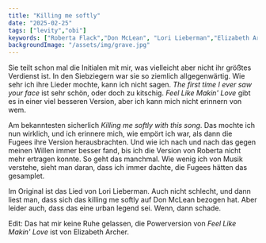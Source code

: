 ```yaml
---
title: "Killing me softly"
date: "2025-02-25"
tags: ["levity","obi"]
keywords: ["Roberta Flack","Don McLean", "Lori Lieberman","Elizabeth Archer"]
backgroundImage: "/assets/img/grave.jpg"
---
```

Sie teilt schon mal die Initialen mit mir, was vielleicht aber nicht ihr größtes Verdienst ist. In den Siebziegern war sie so ziemlich allgegenwärtig. Wie sehr ich ihre Lieder mochte, kann ich nicht sagen. *The first time I ever saw your face* 
ist sehr schön, oder doch zu kitschig. *Feel Like Makin' Love* gibt es in einer viel besseren Version, aber ich kann mich nicht erinnern von wem. 

Am bekanntesten sicherlich *Killing me softly with this song*. Das mochte ich nun wirklich, und ich erinnere mich, wie empört ich war, als dann die Fugees ihre Version herausbrachten. Und wie ich nach und nach das gegen meinen Willen immer besser fand, bis ich die Version von Roberta nicht mehr ertragen konnte. So geht das manchmal. Wie wenig ich von Musik verstehe, sieht man daran, dass ich immer dachte, die Fugees hätten das gesamplet.

Im Original ist das Lied von Lori Lieberman. Auch nicht schlecht, und dann liest man, dass sich das killing me softly auf Don McLean bezogen hat. Aber leider auch, dass das eine urban legend sei. Wenn, dann schade.


Edit: Das hat mir keine Ruhe gelassen, die Powerversion von *Feel Like Makin' Love* ist von Elizabeth Archer.